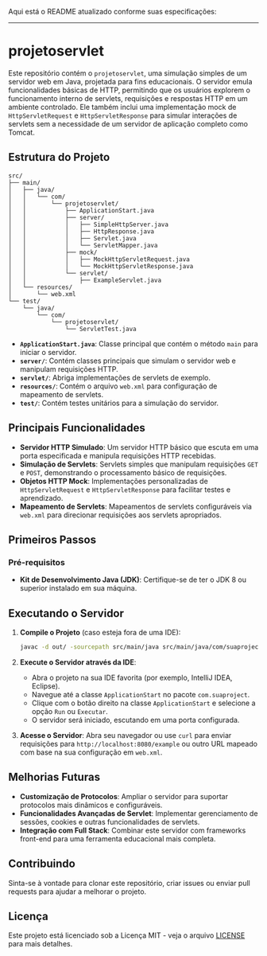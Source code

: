Aqui está o README atualizado conforme suas especificações:

---

# projetoservlet

Este repositório contém o `projetoservlet`, uma simulação simples de um servidor web em Java, projetada para fins educacionais. O servidor emula funcionalidades básicas de HTTP, permitindo que os usuários explorem o funcionamento interno de servlets, requisições e respostas HTTP em um ambiente controlado. Ele também inclui uma implementação mock de `HttpServletRequest` e `HttpServletResponse` para simular interações de servlets sem a necessidade de um servidor de aplicação completo como Tomcat.

## Estrutura do Projeto

```plaintext
src/
├── main/
│   ├── java/
│   │   └── com/
│   │       └── projetoservlet/
│   │           ├── ApplicationStart.java
│   │           ├── server/
│   │           │   ├── SimpleHttpServer.java
│   │           │   ├── HttpResponse.java
│   │           │   ├── Servlet.java
│   │           │   └── ServletMapper.java
│   │           ├── mock/
│   │           │   ├── MockHttpServletRequest.java
│   │           │   └── MockHttpServletResponse.java
│   │           └── servlet/
│   │               ├── ExampleServlet.java
│   └── resources/
│       └── web.xml
└── test/
    └── java/
        └── com/
            └── projetoservlet/
                └── ServletTest.java
```

- **`ApplicationStart.java`**: Classe principal que contém o método `main` para iniciar o servidor.
- **`server/`**: Contém classes principais que simulam o servidor web e manipulam requisições HTTP.
- **`servlet/`**: Abriga implementações de servlets de exemplo.
- **`resources/`**: Contém o arquivo `web.xml` para configuração de mapeamento de servlets.
- **`test/`**: Contém testes unitários para a simulação do servidor.

## Principais Funcionalidades

- **Servidor HTTP Simulado**: Um servidor HTTP básico que escuta em uma porta especificada e manipula requisições HTTP recebidas.
- **Simulação de Servlets**: Servlets simples que manipulam requisições `GET` e `POST`, demonstrando o processamento básico de requisições.
- **Objetos HTTP Mock**: Implementações personalizadas de `HttpServletRequest` e `HttpServletResponse` para facilitar testes e aprendizado.
- **Mapeamento de Servlets**: Mapeamentos de servlets configuráveis via `web.xml` para direcionar requisições aos servlets apropriados.

## Primeiros Passos

### Pré-requisitos

- **Kit de Desenvolvimento Java (JDK)**: Certifique-se de ter o JDK 8 ou superior instalado em sua máquina.

## Executando o Servidor

1. **Compile o Projeto** (caso esteja fora de uma IDE):
   ```bash
   javac -d out/ -sourcepath src/main/java src/main/java/com/suaproject/ApplicationStart.java
   ```

2. **Execute o Servidor através da IDE**:
   - Abra o projeto na sua IDE favorita (por exemplo, IntelliJ IDEA, Eclipse).
   - Navegue até a classe `ApplicationStart` no pacote `com.suaproject`.
   - Clique com o botão direito na classe `ApplicationStart` e selecione a opção `Run` ou `Executar`.
   - O servidor será iniciado, escutando em uma porta configurada.

3. **Acesse o Servidor**:
   Abra seu navegador ou use `curl` para enviar requisições para `http://localhost:8080/example` ou outro URL mapeado com base na sua configuração em `web.xml`.

## Melhorias Futuras

- **Customização de Protocolos**: Ampliar o servidor para suportar protocolos mais dinâmicos e configuráveis.
- **Funcionalidades Avançadas de Servlet**: Implementar gerenciamento de sessões, cookies e outras funcionalidades de servlets.
- **Integração com Full Stack**: Combinar este servidor com frameworks front-end para uma ferramenta educacional mais completa.

## Contribuindo

Sinta-se à vontade para clonar este repositório, criar issues ou enviar pull requests para ajudar a melhorar o projeto.

## Licença

Este projeto está licenciado sob a Licença MIT - veja o arquivo [LICENSE](LICENSE) para mais detalhes.

